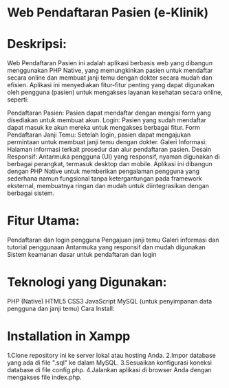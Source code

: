 # Web Pendaftaran Pasien (e-Klinik)
# Deskripsi:

Web Pendaftaran Pasien ini adalah aplikasi berbasis web yang dibangun menggunakan PHP Native, yang memungkinkan pasien untuk mendaftar secara online dan membuat janji temu dengan dokter secara mudah dan efisien. Aplikasi ini menyediakan fitur-fitur penting yang dapat digunakan oleh pengguna (pasien) untuk mengakses layanan kesehatan secara online, seperti:

Pendaftaran Pasien: Pasien dapat mendaftar dengan mengisi form yang disediakan untuk membuat akun.
Login: Pasien yang sudah mendaftar dapat masuk ke akun mereka untuk mengakses berbagai fitur.
Form Pendaftaran Janji Temu: Setelah login, pasien dapat mengajukan permintaan untuk membuat janji temu dengan dokter.
Galeri Informasi: Halaman informasi terkait prosedur dan alur pendaftaran pasien.
Desain Responsif: Antarmuka pengguna (UI) yang responsif, nyaman digunakan di berbagai perangkat, termasuk desktop dan mobile.
Aplikasi ini dibangun dengan PHP Native untuk memberikan pengalaman pengguna yang sederhana namun fungsional tanpa ketergantungan pada framework eksternal, membuatnya ringan dan mudah untuk diintegrasikan dengan berbagai sistem.

# Fitur Utama:

Pendaftaran dan login pengguna
Pengajuan janji temu
Galeri informasi dan tutorial penggunaan
Antarmuka yang responsif dan mudah digunakan
Sistem keamanan dasar untuk pendaftaran dan login

# Teknologi yang Digunakan:

PHP (Native)
HTML5
CSS3
JavaScript
MySQL (untuk penyimpanan data pengguna dan janji temu)
Cara Install:
# Installation in Xampp
1.Clone repository ini ke server lokal atau hosting Anda.
2.Impor database yang ada di file ".sql" ke dalam MySQL.
3.Sesuaikan konfigurasi koneksi database di file config.php.
4.Jalankan aplikasi di browser Anda dengan mengakses file index.php.
